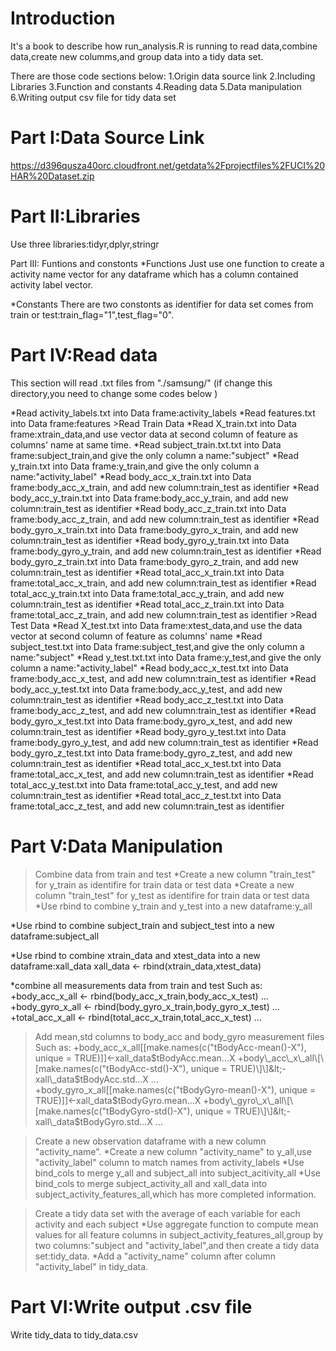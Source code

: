 Introduction
============

It's a book to describe how run\_analysis.R is running to read data,combine data,create new columms,and group data into a tidy data set.

There are those code sections below: 1.Origin data source link 2.Including Libraries 3.Function and constants 4.Reading data 5.Data manipulation 6.Writing output csv file for tidy data set

Part I:Data Source Link
=======================

<https://d396qusza40orc.cloudfront.net/getdata%2Fprojectfiles%2FUCI%20HAR%20Dataset.zip>

Part II:Libraries
=================

Use three libraries:tidyr,dplyr,stringr

Part III: Funtions and constonts \*Functions Just use one function to create a activity name vector for any dataframe which has a column contained activity label vector.

\*Constants There are two constonts as identifier for data set comes from train or test:train\_flag="1",test\_flag="0".

Part IV:Read data
=================

This section will read .txt files from "./samsung/" (if change this directory,you need to change some codes below )

*Read activity\_labels.txt into Data frame:activity\_labels *Read features.txt into Data frame:features &gt;Read Train Data *Read X\_train.txt into Data frame:xtrain\_data,and use vector data at second column of feature as columns' name at same time. *Read subject\_train.txt.txt into Data frame:subject\_train,and give the only column a name:"subject" *Read y\_train.txt into Data frame:y\_train,and give the only column a name:"activity\_label" *Read body\_acc\_x\_train.txt into Data frame:body\_acc\_x\_train, and add new column:train\_test as identifier *Read body\_acc\_y\_train.txt into Data frame:body\_acc\_y\_train, and add new column:train\_test as identifier *Read body\_acc\_z\_train.txt into Data frame:body\_acc\_z\_train, and add new column:train\_test as identifier *Read body\_gyro\_x\_train.txt into Data frame:body\_gyro\_x\_train, and add new column:train\_test as identifier *Read body\_gyro\_y\_train.txt into Data frame:body\_gyro\_y\_train, and add new column:train\_test as identifier *Read body\_gyro\_z\_train.txt into Data frame:body\_gyro\_z\_train, and add new column:train\_test as identifier *Read total\_acc\_x\_train.txt into Data frame:total\_acc\_x\_train, and add new column:train\_test as identifier *Read total\_acc\_y\_train.txt into Data frame:total\_acc\_y\_train, and add new column:train\_test as identifier *Read total\_acc\_z\_train.txt into Data frame:total\_acc\_z\_train, and add new column:train\_test as identifier &gt;Read Test Data *Read X\_test.txt into Data frame:xtest\_data,and use the data vector at second column of feature as columns' name *Read subject\_test.txt into Data frame:subject\_test,and give the only column a name:"subject" *Read y\_test.txt.txt into Data frame:y\_test,and give the only column a name:"activity\_label" *Read body\_acc\_x\_test.txt into Data frame:body\_acc\_x\_test, and add new column:train\_test as identifier *Read body\_acc\_y\_test.txt into Data frame:body\_acc\_y\_test, and add new column:train\_test as identifier *Read body\_acc\_z\_test.txt into Data frame:body\_acc\_z\_test, and add new column:train\_test as identifier *Read body\_gyro\_x\_test.txt into Data frame:body\_gyro\_x\_test, and add new column:train\_test as identifier *Read body\_gyro\_y\_test.txt into Data frame:body\_gyro\_y\_test, and add new column:train\_test as identifier *Read body\_gyro\_z\_test.txt into Data frame:body\_gyro\_z\_test, and add new column:train\_test as identifier *Read total\_acc\_x\_test.txt into Data frame:total\_acc\_x\_test, and add new column:train\_test as identifier *Read total\_acc\_y\_test.txt into Data frame:total\_acc\_y\_test, and add new column:train\_test as identifier *Read total\_acc\_z\_test.txt into Data frame:total\_acc\_z\_test, and add new column:train\_test as identifier

Part V:Data Manipulation
========================

> Combine data from train and test *Create a new column "train\_test" for y\_train as identifire for train data or test data *Create a new column "train\_test" for y\_test as identifire for train data or test data \*Use rbind to combine y\_train and y\_test into a new dataframe:y\_all

\*Use rbind to combine subject\_train and subject\_test into a new dataframe:subject\_all

\*Use rbind to combine xtrain\_data and xtest\_data into a new dataframe:xall\_data xall\_data &lt;- rbind(xtrain\_data,xtest\_data)

\*combine all measurements data from train and test Such as: +body\_acc\_x\_all &lt;- rbind(body\_acc\_x\_train,body\_acc\_x\_test) ... +body\_gyro\_x\_all &lt;- rbind(body\_gyro\_x\_train,body\_gyro\_x\_test) ... +total\_acc\_x\_all &lt;- rbind(total\_acc\_x\_train,total\_acc\_x\_test) ...

> Add mean,std columns to body\_acc and body\_gyro measurement files Such as: +body\_acc\_x\_all\[\[make.names(c("tBodyAcc-mean()-X"), unique = TRUE)\]\]&lt;-xall\_data$tBodyAcc.mean...X +body\_acc\_x\_all\[\[make.names(c("tBodyAcc-std()-X"), unique = TRUE)\]\]&lt;-xall\_data$tBodyAcc.std...X ... +body\_gyro\_x\_all\[\[make.names(c("tBodyGyro-mean()-X"), unique = TRUE)\]\]&lt;-xall\_data$tBodyGyro.mean...X +body\_gyro\_x\_all\[\[make.names(c("tBodyGyro-std()-X"), unique = TRUE)\]\]&lt;-xall\_data$tBodyGyro.std...X ...

> Create a new observation dataframe with a new column "activity\_name". *Create a new column "activity\_name" to y\_all,use "activity\_label" column to match names from activity\_labels *Use bind\_cols to merge y\_all and subject\_all into subject\_acitivity\_all \*Use bind\_cols to merge subject\_activity\_all and xall\_data into subject\_activity\_features\_all,which has more completed information.

> Create a tidy data set with the average of each variable for each activity and each subject *Use aggregate function to compute mean values for all feature columns in subject\_activity\_features\_all,group by two columns:"subject and "activity\_label",and then create a tidy data set:tidy\_data. *Add a "activity\_name" column after column "activity\_label" in tidy\_data.

Part VI:Write output .csv file
==============================

Write tidy\_data to tidy\_data.csv
